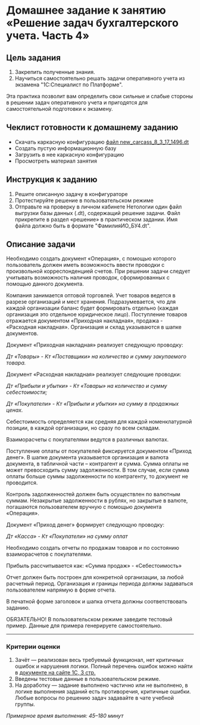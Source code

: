 # Домашнее задание к занятию «Решение задач бухгалтерского учета. Часть 4»

## Цель задания

1. Закрепить полученные знания.
2. Научиться самостоятельно решать задачи оперативного учета из экзамена "1С:Специалист по Платформе".

Эта практика позволит вам определить свои сильные и слабые стороны в решении задач оперативного учета и пригодятся для самостоятельной подготовки к экзамену.

## Чеклист готовности к домашнему заданию

- Скачать каркасную конфигурацию [файл new_carcass_8_3_17_1496.dt](https://github.com/Bofh82/onec-mid-homeworks/blob/main/OCPS/new_carcass_8_3_17_1496.dt)
- Создать пустую информационную базу
- Загрузить в нее каркасную конфигурацию
- Просмотреть материал занятия

## Инструкция к заданию

1. Решите описанную задачу в конфигураторе
2. Протестируйте решение в пользовательском режиме
3. Отправьте на проверку в личном кабинете Нетологии один файл выгрузки базы данных (.dt), содержащий решение задачи. Файл прикрепите в раздел «решение» в практическом задании. Имя файла должно быть в формате "ФамилияИО_БУ4.dt".

## Описание задачи

Необходимо создать документ «Операция», с помощью которого пользователь должен иметь возможность ввести проводки с произвольной корреспонденцией счетов. При решении задачи следует учитывать возможность наличия проводок, сформированных с помощью данного документа.

Компания занимается оптовой торговлей. Учет товаров ведется в разрезе организаций и мест хранения. Подразумевается, что для каждой организации баланс будет формировать отдельно (каждая организация это отдельное юридическое лицо). Поступление товаров отражается документом «Приходная накладная», продажа - «Расходная накладная». Организация и склад указываются в шапке документов.

Документ «Приходная накладная» реализует следующую проводку:

*Дт «Товары» - Кт «Поставщики» на количество и сумму закупаемого товара.*

Документ «Расходная накладная» реализует следующие проводки:

*Дт «Прибыли и убытки» - Кт «Товары» на количество и сумму себестоимости;*

*Дт «Покупатели» - Кт «Прибыли и убытки» на сумму в продажных ценах.*

Себестоимость определяется как средняя для каждой номенклатурной позиции, в каждой организации, но сразу по всем складам.

Взаиморасчеты с покупателями ведутся в различных валютах.

Поступление оплаты от покупателей фиксируется документом «Приход денег». В шапке документа указывается организация и валюта документа, в табличной части – контрагент и сумма. Сумма оплаты не может превосходить сумму задолженности. В том случае, если сумма оплаты больше суммы задолженности по контрагенту, то документ не проводится.

Контроль задолженностей должен быть осуществлен по валютным суммам. Незакрытые задолженности в рублях, но закрытые в валюте, погашаются пользователем вручную с помощью документа «Операция».

Документ «Приход денег» формирует следующую проводку:

*Дт «Касса» - Кт «Покупатели» на сумму оплат*

Необходимо создать отчеты по продажам товаров и по состоянию взаиморасчетов с покупателями.



Прибыль рассчитывается как: «Сумма продаж» - «Себестоимость»

Отчет должен быть построен для конкретной организации, за любой расчетный период. Организация и границы периода должны задаваться пользователем напрямую в форме отчета.


В печатной форме заголовок и шапка отчета должны соответствовать заданию.

ОБЯЗАТЕЛЬНО! В пользовательском режиме заведите тестовый пример. Данные для примера генерируете самостоятельно.

------

### Критерии оценки 

1. Зачёт — реализован весь требуемый функционал, нет критичных ошибок и нарушения логики. Полный перечень ошибок можно найти в [документе на сайте 1С, 3 стр.](https://static.1c.ru/rus/partners/training/files/ATT83PL.rtf?356jhteyner67j340)
2. Введены тестовые данные в пользовательском режиме.
3. На доработку — задание выполнено частично или не выполнено, в логике выполнения заданий есть противоречия, критичные ошибки.
Любые вопросы по решению задач задавайте в чате учебной группы.

*Примерное время выполнения: 45–180 минут*
